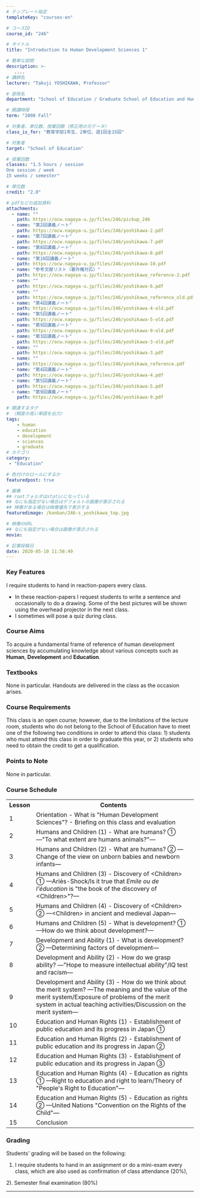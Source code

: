 ```yaml
---
# テンプレート指定
templateKey: "courses-en"

# コースID
course_id: "246"

# タイトル
title: "Introduction to Human Development Sciences 1"

# 簡単な説明
description: >-
   ....
# 講師名
lecturer: "Takuji YOSHIKAWA, Professor"

# 部局名
department: "School of Education / Graduate School of Education and Human Development"

# 開講時限
term: "2008	Fall"

# 対象者、単位数、授業回数（修正用の元データ）
class_is_for: "教育学部1年生、2単位、週1回全15回"

# 対象者
target: "School of Education"

# 授業回数
classes: "1.5 hours / session
One session / week
15 weeks / semester"

# 単位数
credit: "2.0"

# pdfなどの追加資料
attachments:
  - name: "" 
    path: https://ocw.nagoya-u.jp/files/246/pickup_246
  - name: "第2回講義ノート" 
    path: https://ocw.nagoya-u.jp/files/246/yoshikawa-2.pdf
  - name: "第7回講義ノート" 
    path: https://ocw.nagoya-u.jp/files/246/yoshikawa-7.pdf
  - name: "第8回講義ノート" 
    path: https://ocw.nagoya-u.jp/files/246/yoshikawa-8.pdf
  - name: "第10回講義ノート" 
    path: https://ocw.nagoya-u.jp/files/246/yoshikawa-10.pdf
  - name: "参考文献リスト（著作権対応）" 
    path: https://ocw.nagoya-u.jp/files/246/yoshikawa_reference-2.pdf
  - name: "" 
    path: https://ocw.nagoya-u.jp/files/246/yoshikawa-6.pdf
  - name: "" 
    path: https://ocw.nagoya-u.jp/files/246/yoshikawa_reference_old.pdf
  - name: "第4回講義ノート" 
    path: https://ocw.nagoya-u.jp/files/246/yoshikawa-4-old.pdf
  - name: "第5回講義ノート" 
    path: https://ocw.nagoya-u.jp/files/246/yoshikawa-5-old.pdf
  - name: "第9回講義ノート" 
    path: https://ocw.nagoya-u.jp/files/246/yoshikawa-9-old.pdf
  - name: "第3回講義ノート" 
    path: https://ocw.nagoya-u.jp/files/246/yoshikawa-3-old.pdf
  - name: "" 
    path: https://ocw.nagoya-u.jp/files/246/yoshikawa-3.pdf
  - name: "" 
    path: https://ocw.nagoya-u.jp/files/246/yoshikawa_reference.pdf
  - name: "第4回講義ノート" 
    path: https://ocw.nagoya-u.jp/files/246/yoshikawa-4.pdf
  - name: "第5回講義ノート" 
    path: https://ocw.nagoya-u.jp/files/246/yoshikawa-5.pdf
  - name: "第9回講義ノート" 
    path: https://ocw.nagoya-u.jp/files/246/yoshikawa-9.pdf

# 関連するタグ
# （頻度の高い単語を出力）
tags:
    - human
    - education
    - development
    - sciences
    - graduate
# カテゴリ
category:
 - "Education"

# 色付けのロールにするか
featuredpost: true

# 画像
## rootフォルダはstaticになっている
## なにも指定がない場合はデフォルトの画像が表示される
## 映像がある場合は映像優先で表示する
featuredimage: /kanban/246-s_yoshikawa_top.jpg

# 映像のURL
## なにも指定がない場合は画像が表示される
movie: 

# 記事投稿日
date: 2020-05-10 11:56:49
---
```


### Key Features

I require students to hand in reaction-papers every class.

- In these reaction-papers I request students to write a sentence and occasionally to do a drawing. Some of the best pictures will be shown using the overhead projector in the next class.
- I sometimes will pose a quiz during class.

### Course Aims

To acquire a fundamental frame of reference of human development sciences by accumulating knowledge about various concepts such as **Human**, **Development** and **Education**.

### Textbooks

None in particular. Handouts are delivered in the class as the occasion arises.

### Course Requirements

This class is an open course; however, due to the limitations of the lecture room, students who do not belong to the School of Education have to meet one of the following two conditions in order to attend this class: 1) students who must attend this class in order to graduate this year, or 2) students who need to obtain the credit to get a qualification.

### Points to Note

None in particular.

<h3>Course Schedule</h3>
<table class="basic" width="455">
<tr>
<th width="20" class="center">Lesson</th>
<th width="435" class="center">Contents</th>
</tr>
<tr>
<td class="center">1</td>
<td>
Orientation
- What is "Human Development Sciences"?
- Briefing on this class and evaluation
</td>
</tr>
<tr>
<td class="center">2</td>
<td>
Humans and Children (1)
- What are humans? &#x2460 &#151"To what extent are humans animals?"&#151
</td>
</tr>
<tr>
<td class="center">3</td>
<td>
Humans and Children (2)
- What are humans? &#x2461 &#151Change of the view on unborn babies and newborn infants&#151
</td>
</tr>
<tr>
<td class="center">4</td>
<td>
Humans and Children (3)
- Discovery of &#60Children&#62 &#x2460 &#151Arie&#768;s-Shock/Is it true that <I>Emile ou de l'e&#769;ducation</I> is "the book of the discovery of &#60Children&#62"?&#151
</td>
</tr>
<tr>
<td class="center">5</td>
<td>
Humans and Children (4)
- Discovery of &#60Children&#62 &#x2461 &#151&#60Children&#62 in ancient and medieval Japan&#151
</td>
</tr>
<tr>
<td class="center">6</td>
<td>
Humans and Children (5)
- What is development? &#x2460 &#151How do we think about development?&#151
</td>
</tr>
<tr>
<td class="center">7</td>
<td>
Development and Ability (1)
- What is development? &#x2461 &#151Determining factors of development&#151
</td>
</tr>
<tr>
<td class="center">8</td>
<td>
Development and Ability (2)
- How do we grasp ability? &#151"Hope to measure intellectual ability"/IQ test and racism&#151
</td>
</tr>
<tr>
<td class="center">9</td>
<td>
Development and Ability (3)
- How do we think about the merit system? &#151The meaning and the value of the merit system/Exposure of problems of the merit system in actual teaching activities/Discussion on the merit system&#151
</td>
</tr>
<tr>
<td class="center">10</td>
<td>
Education and Human Rights (1)
- Establishment of public education and its progress in Japan &#x2460;
</td>
</tr>
<tr>
<td class="center">11</td>
<td>
Education and Human Rights (2)
- Establishment of public education and its progress in Japan &#x2461;
</td>
</tr>
<tr>
<td class="center">12</td>
<td>
Education and Human Rights (3)
- Establishment of public education and its progress in Japan &#x2462;
</td>
</tr>
<tr>
<td class="center">13</td>
<td>
Education and Human Rights (4)
- Education as rights &#x2460 &#151Right to education and right to learn/Theory of "People's Right to Education"&#151
</td>
</tr>
<tr>
<td class="center">14</td>
<td>
Education and Human Rights (5)
- Education as rights &#x2461 &#151United Nations "Convention on the Rights of the Child"&#151
</td></tr>
<tr>
<td class="center">15</td>
<td>Conclusion</td>
</tr>
</table>

### Grading

Students' grading will be based on the following:

1. I require students to hand in an assignment or do a mini-exam every class, which are also used as confirmation of class attendance (20%),

2). Semester final examination (80%)

---
